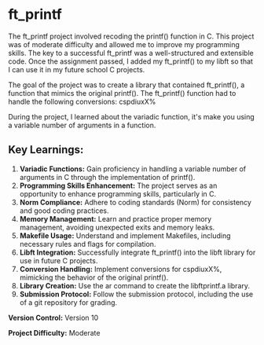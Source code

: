 # ft_printf

The ft_printf project involved recoding the printf() function in C. This project was of moderate difficulty and allowed me to improve my programming skills. The key to a successful ft_printf was a well-structured and extensible code. Once the assignment passed, I added my ft_printf() to my libft so that I can use it in my future school C projects.

The goal of the project was to create a library that contained ft_printf(), a function that mimics the original printf(). The ft_printf() function had to handle the following conversions: cspdiuxX%

During the project, I learned  about the variadic function, it's make you using a variable number of arguments in a function.

## Key Learnings:

1. **Variadic Functions:** Gain proficiency in handling a variable number of arguments in C through the implementation of printf().
2. **Programming Skills Enhancement:** The project serves as an opportunity to enhance programming skills, particularly in C.
3. **Norm Compliance:** Adhere to coding standards (Norm) for consistency and good coding practices.
4. **Memory Management:** Learn and practice proper memory management, avoiding unexpected exits and memory leaks.
5. **Makefile Usage:** Understand and implement Makefiles, including necessary rules and flags for compilation.
6. **Libft Integration:** Successfully integrate ft_printf() into the libft library for use in future C projects.
7. **Conversion Handling:** Implement conversions for cspdiuxX%, mimicking the behavior of the original printf().
8. **Library Creation:** Use the ar command to create the libftprintf.a library.
10. **Submission Protocol:** Follow the submission protocol, including the use of a git repository for grading.

**Version Control:** Version 10

**Project Difficulty:** Moderate
